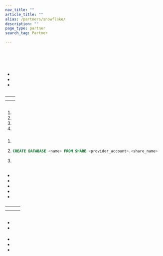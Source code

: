 ```yaml
---
nav_title: ""
article_title: ""
alias: /partners/snowflake/
description: ""
page_type: partner
search_tag: Partner

---
```


# 

>   

  




<br>  


## 

 

- <br>  
- <br> 
- <br> 

   

 



## 



|  |  |
| ----------- | ----------- |
|  |  |
|  |  |


## 

   

###  

1. 
2.  
3. 
4.  

###  

1. 
2.  
    ```sql
    CREATE DATABASE <name> FROM SHARE <provider_account>.<share_name>
    ```
3. 





## 

 



- 
- 
- 
- 
- 



### 



|  |  |  |
| ----------- | ----------- | ----------- |
|  |  |  |
|  |  |  |


## 

### 

#### 

 
- 
- 


 


#### 

 
- 
- 
- 

### 

 

### 

#### 

  

 

#### 

  

### 

   

### 

  

> 

